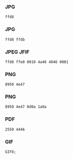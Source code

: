 ### JPG
```
ffd8
```

### JPG
```
ffd8 ffdb
```

### JPEG JFIF
```
ffd8 ffe0 0010 4a46 4946 0001
```

### PNG
```
8950 4e47
```

### PNG
```
8950 4e47 0d0a 1a0a
```

### PDF
```
2550 4446
```

### GIF
```
GIF8;
```

